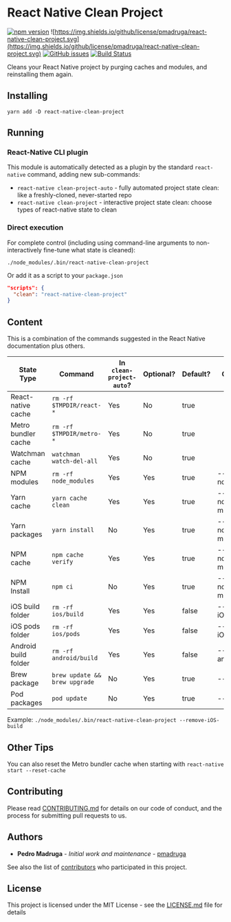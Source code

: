 # React Native Clean Project

[![npm version](https://badge.fury.io/js/react-native-clean-project.svg)](https://badge.fury.io/js/react-native-clean-project) ![https://img.shields.io/github/license/pmadruga/react-native-clean-project.svg](https://img.shields.io/github/license/pmadruga/react-native-clean-project.svg)
[![GitHub issues](https://img.shields.io/github/issues/pmadruga/react-native-clean-project.svg)](https://github.com/pmadruga/react-native-clean-project/issues)
[![Build Status](https://travis-ci.org/pmadruga/react-native-clean-project.svg?branch=master)](https://travis-ci.org/pmadruga/react-native-clean-project)

Cleans your React Native project by purging caches and modules, and reinstalling them again.

## Installing

`yarn add -D react-native-clean-project`

## Running

### React-Native CLI plugin

This module is automatically detected as a plugin by the standard `react-native` command, adding new sub-commands:

* `react-native clean-project-auto` - fully automated project state clean: like a freshly-cloned, never-started repo
* `react-native clean-project` - interactive project state clean: choose types of react-native state to clean

### Direct execution

For complete control (including using command-line arguments to non-interactively fine-tune what state is cleaned):

`./node_modules/.bin/react-native-clean-project`

Or add it as a script to your `package.json`

```json
"scripts": {
  "clean": "react-native-clean-project"
}
```

## Content

This is a combination of the commands suggested in the React Native documentation plus others.

| State Type           | Command                       | In `clean-project-auto`? | Optional?  | Default? | Option Flag            |
| -------------------- | ----------------------------- | ------------------------ | ---------- | -------- | ---------------------- |
| React-native cache   | `rm -rf $TMPDIR/react-*`      | Yes                      | No         | true     |                        |
| Metro bundler cache  | `rm -rf $TMPDIR/metro-*`      | Yes                      | No         | true     |                        |
| Watchman cache       | `watchman watch-del-all`      | Yes                      | No         | true     |                        |
| NPM modules          | `rm -rf node_modules`         | Yes                      | Yes        | true     | --keep-node_modules    |
| Yarn cache           | `yarn cache clean`            | Yes                      | Yes        | true     | --keep-node-modules    |
| Yarn packages        | `yarn install`                | No                       | Yes        | true     | --keep-node-modules    |
| NPM cache            | `npm cache verify`            | Yes                      | Yes        | true     | --keep-node-modules    |
| NPM Install          | `npm ci`                      | No                       | Yes        | true     | --keep-node-modules    |
| iOS build folder     | `rm -rf ios/build`            | Yes                      | Yes        | false    | --remove-iOS-build     |
| iOS pods folder      | `rm -rf ios/pods`             | Yes                      | Yes        | false    | --remove-iOS-pods      |
| Android build folder | `rm -rf android/build`        | Yes                      | Yes        | false    | --remove-android-build |
| Brew package         | `brew update && brew upgrade` | No                       | Yes        | true     | --keep-brew            |
| Pod packages         | `pod update`                  | No                       | Yes        | true     | --keep-pods            |

Example: `./node_modules/.bin/react-native-clean-project --remove-iOS-build`

## Other Tips

You can also reset the Metro bundler cache when starting with `react-native start --reset-cache`

## Contributing

Please read [CONTRIBUTING.md](https://github.com/pmadruga/react-native-clean-project/blob/readme-update/CONTRIBUTING.md) for details on our code of conduct, and the process for submitting pull requests to us.

## Authors

* **Pedro Madruga** - _Initial work and maintenance_ - [pmadruga](https://github.com/pmadruga)

See also the list of [contributors](https://github.com/pmadruga/react-native-clean-project/graphs/contributors) who participated in this project.

## License

This project is licensed under the MIT License - see the [LICENSE.md](LICENSE.md) file for details
